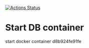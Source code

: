 [![Actions Status](https://github.com/jfbramlett/go-template/workflows/Go/badge.svg)](https://github.com/jfbramlett/go-template/actions)

# Start DB container
start docker container d8b924fe91fe